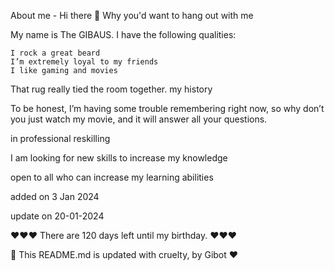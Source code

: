 
About me - Hi there 👋
Why you'd want to hang out with me

My name is The GIBAUS. I have the following qualities:

    I rock a great beard
    I’m extremely loyal to my friends
    I like gaming and movies

That rug really tied the room together.
my history

To be honest, I’m having some trouble remembering right now, so why don’t you just watch my movie, and it will answer all your questions.

in professional reskilling

I am looking for new skills to increase my knowledge

open to all who can increase my learning abilities

added on 3 Jan 2024

update on 20-01-2024

❤️❤️❤️  There are 120 days left until my birthday. ❤️❤️❤️

🤖 This README.md is updated with cruelty, by Gibot ❤️
